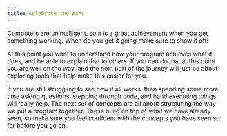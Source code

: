 ```yaml
---
title: Celebrate the Wins
---
```


Computers are unintelligent, so it is a great achievement when you get something working. When do you get it going make sure to show it off!

At this point you want to understand how your program achieves what it does, and be able to explain that to others. If you can do that at this point you are well on the way, and the next part of the journey will just be about exploring tools that help make this easier for you.

If you are still struggling to see how it all works, then spending some more time asking questions, stepping through code, and hand executing things will really help. The next set of concepts are all about structuring the way we put a program together. These build on top of what we have already seen, so make sure you feel confident with the concepts you have seen so far before you go on.
